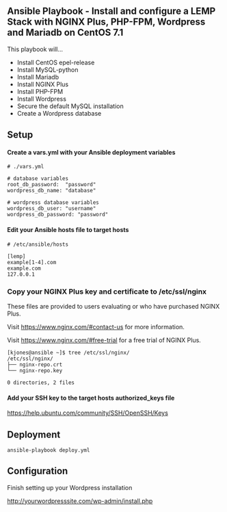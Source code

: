 ## Ansible Playbook - Install and configure a LEMP Stack with NGINX Plus, PHP-FPM, Wordpress and Mariadb on CentOS 7.1

This playbook will...
- Install CentOS epel-release
- Install MySQL-python
- Install Mariadb
- Install NGINX Plus
- Install PHP-FPM
- Install Wordpress
- Secure the default MySQL installation
- Create a Wordpress database

## Setup

#### Create a vars.yml with your Ansible deployment variables

```
# ./vars.yml 

# database variables
root_db_password:  "password"
wordpress_db_name: "database"

# wordpress database variables
wordpress_db_user: "username"
wordpress_db_password: "password"
```

#### Edit your Ansible hosts file to target hosts

```
# /etc/ansible/hosts

[lemp]
example[1-4].com
example.com
127.0.0.1

```

### Copy your NGINX Plus key and certificate to /etc/ssl/nginx

These files are provided to users evaluating or who have purchased NGINX Plus.

Visit https://www.nginx.com/#contact-us for more information.

Visit https://www.nginx.com/#free-trial for a free trial of NGINX Plus.

```
[kjones@ansible ~]$ tree /etc/ssl/nginx/
/etc/ssl/nginx/
├── nginx-repo.crt
└── nginx-repo.key

0 directories, 2 files
```

#### Add your SSH key to the target hosts authorized_keys file

https://help.ubuntu.com/community/SSH/OpenSSH/Keys

## Deployment

```
ansible-playbook deploy.yml
```

## Configuration

Finish setting up your Wordpress installation

http://yourwordpresssite.com/wp-admin/install.php

